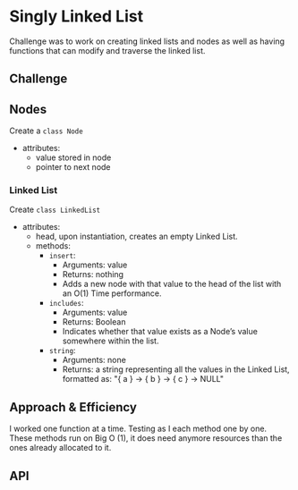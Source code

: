 # Singly Linked List
Challenge was to work on creating linked lists and nodes as well as having functions that can modify and traverse the linked list.

## Challenge

## Nodes
Create a `class Node`
  - attributes:
    - value stored in node
    - pointer to next node

### Linked List
Create `class LinkedList`
  - attributes:
    - head, upon instantiation, creates an empty Linked List.
    - methods:
      - `insert`:
          - Arguments: value
          - Returns: nothing
          - Adds a new node with that value to the head of the list with an O(1) Time performance.
      - `includes`:
        - Arguments: value
        - Returns: Boolean
        - Indicates whether that value exists as a Node’s value somewhere within the list.
      - `string`:
        - Arguments: none
        - Returns: a string representing all the values in the Linked List, formatted as:
"{ a } -> { b } -> { c } -> NULL"

## Approach & Efficiency
I worked one function at a time. Testing as I each method one by one. These methods run on Big O (1), it does need anymore resources than the ones already allocated to it.

## API
<!-- Description of each method publicly available to your Linked List -->
